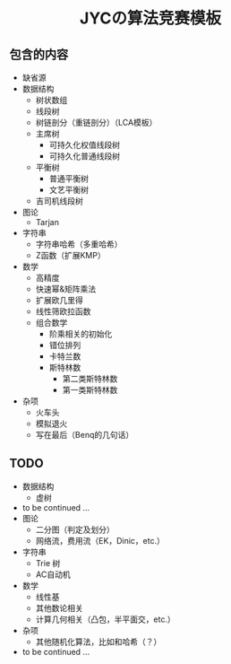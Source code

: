# <center>JYCの算法竞赛模板</center>

## 包含的内容

- 缺省源
- 数据结构
  - 树状数组
  - 线段树
  - 树链剖分（重链剖分）（LCA模板）
  - 主席树
    - 可持久化权值线段树
    - 可持久化普通线段树
  - 平衡树
    - 普通平衡树
    - 文艺平衡树
  - 吉司机线段树
- 图论
  - Tarjan
- 字符串
  - 字符串哈希（多重哈希）
  - Z函数（扩展KMP）
- 数学
  - 高精度
  - 快速幂&矩阵乘法
  - 扩展欧几里得
  - 线性筛欧拉函数
  - 组合数学
    - 阶乘相关的初始化
    - 错位排列
    - 卡特兰数
    - 斯特林数
      - 第二类斯特林数
      - 第一类斯特林数
- 杂项
  - 火车头
  - 模拟退火
  - 写在最后（Benq的几句话）

## TODO

- 数据结构
  - 虚树
- to be continued ...
- 图论
  - 二分图（判定及划分）
  - 网络流，费用流（EK，Dinic，etc.）
- 字符串
  - Trie 树
  - AC自动机
- 数学
  - 线性基
  - 其他数论相关
  - 计算几何相关（凸包，半平面交，etc.）
- 杂项
  - 其他随机化算法，比如和哈希（？）
- to be continued ...